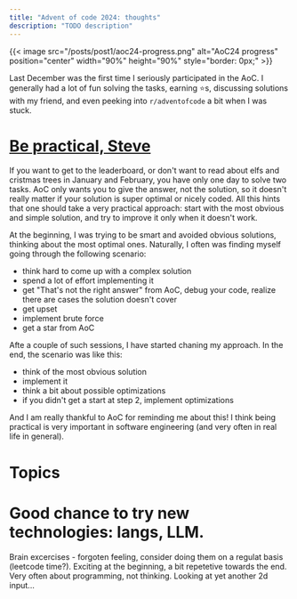 ```yaml
---
title: "Advent of code 2024: thoughts"
description: "TODO description"
---
```


{{< image src="/posts/post1/aoc24-progress.png" alt="AoC24 progress" position="center" width="90%" height="90%" style="border: 0px;" >}}

Last December was the first time I seriously participated in the AoC. I generally had a lot of fun solving the tasks, earning ⭐s, discussing solutions with my friend, and even peeking into `r/adventofcode` a bit when I was stuck.

# [Be practical, Steve](https://www.youtube.com/watch?v=tSm6RjyNtEQ)

If you want to get to the leaderboard, or don't want to read about elfs and cristmas trees in January and February, you have only one day to solve two tasks. AoC only wants you to give the answer, not the solution, so it doesn't really matter if your solution is super optimal or nicely coded. All this hints that one should take a very practical approach: start with the most obvious and simple solution, and try to improve it only when it doesn't work.

At the beginning, I was trying to be smart and avoided obvious solutions, thinking about the most optimal ones. Naturally, I often was finding myself going through the following scenario:
- think hard to come up with a complex solution
- spend a lot of effort implementing it
- get "That's not the right answer" from AoC, debug your code, realize there are cases the solution doesn't cover
- get upset
- implement brute force
- get a star from AoC

Afte a couple of such sessions, I have started chaning my approach. In the end, the scenario was like this:
- think of the most obvious solution
- implement it
- think a bit about possible optimizations
- if you didn't get a start at step 2, implement optimizations

And I am really thankful to AoC for reminding me about this! I think being practical is very important in software engineering (and very often in real life in general).

# Topics

# Good chance to try new technologies: langs, LLM.

Brain excercises - forgoten feeling, consider doing them on a regulat basis (leetcode time?).
Exciting at the beginning, a bit repetetive towards the end. Very often about programming, not thinking. Looking at yet another 2d input...

